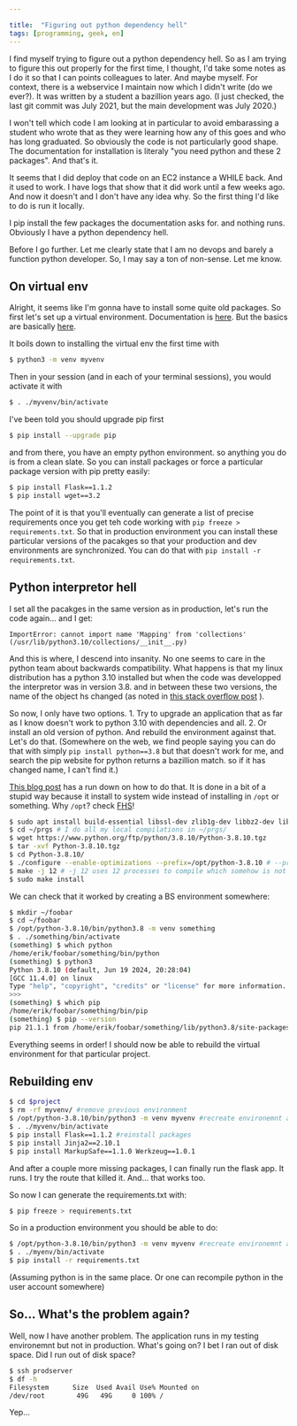 ```yaml
---

title:  "Figuring out python dependency hell"
tags: [programming, geek, en]
---
```



I find myself trying to figure out a python dependency hell. So as I
am trying to figure this out properly for the first time, I thought,
I'd take some notes as I do it so that I can points colleagues to
later. And maybe myself. For context, there is a webservice I maintain
now which I didn't write (do we ever?). It was written by a student a
bazillion years ago. (I just checked, the last git commit was July
2021, but the main development was July 2020.)

I won't tell which code I am looking at in particular to avoid
embarassing a student who wrote that as they were learning how any of
this goes and who has long graduated. So obviously the code is not
particularly good shape. The documentation for installation is
literaly "you need python and these 2 packages". And that's it.

It seems that I did deploy that code on an EC2 instance a WHILE
back. And it used to work. I have logs that show that it did work
until a few weeks ago. And now it doesn't and I don't have any idea
why. So the first thing I'd like to do is run it locally.

I pip install the few packages the documentation asks for. and nothing
runs. Obviously I have a python dependency hell.

Before I go further. Let me clearly state that I am no devops and
barely a function python developer. So, I may say a ton of non-sense. Let me know.

## On virtual env

Alright, it seems like I'm gonna have to install some quite old
packages. So first let's set up a virtual environment. Documentation
is [here](https://docs.python.org/3/library/venv.html). But the basics
are basically
[here](https://www.freecodecamp.org/news/python-requirementstxt-explained/).

It boils down to installing the virtual env the first time with

```bash
$ python3 -m venv myvenv
```

Then in your session (and in each of your terminal sessions), you would activate it with
```bash
$ . ./myvenv/bin/activate
```

I've been told you should upgrade pip first

```bash
$ pip install --upgrade pip
```

and from there, you have an empty python environment. so anything you do is from a clean slate. So you can install packages or force a particular package version with pip pretty easily:
```bash
$ pip install Flask==1.1.2
$ pip install wget==3.2
```

The point of it is that you'll eventually can generate a list of
precise requirements once you get teh code working with `pip freeze >
requirements.txt`. So that in production environment you can install
these particular versions of the pacakges so that your production and
dev environments are synchronized. You can do that with `pip install
-r requirements.txt`.

## Python interpretor hell

I set all the pacakges in the same version as in production, let's run the code again... and I get:

```ImportError: cannot import name 'Mapping' from 'collections' (/usr/lib/python3.10/collections/__init__.py)```

And this is where, I descend into insanity. No one seems to care in
the python team about backwards compatibility. What happens is that my
linux distribution has a python 3.10 installed but when the code was
developped the interpretor was in version 3.8. and in between these two versions, the name of the object hs changed (as noted in [this stack overflow post](https://stackoverflow.com/questions/69381312/importerror-cannot-import-name-from-collections-using-python-3-10 ) ).

So now, I only have two options. 1. Try to upgrade an application that
as far as I know doesn't work to python 3.10 with dependencies and
all. 2. Or install an old version of python. And rebuild the
environment against that. Let's do that. (Somewhere on the web, we
find people saying you can do that with simply `pip install
python==3.8` but that doesn't work for me, and search the pip website
for python returns a bazillion match. so if it has changed name, I
can't find it.)

[This blog post](
https://ruan.dev/blog/2022/06/23/install-a-specific-python-version-on-ubuntu
) has a run down on how to do that. It is done in a bit of a stupid
way because it install to system wide instead of installing in `/opt`
or something. Why `/opt`? check [FHS](https://en.wikipedia.org/wiki/Filesystem_Hierarchy_Standard )!

```bash
$ sudo apt install build-essential libssl-dev zlib1g-dev libbz2-dev libreadline-dev libsqlite3-dev wget curl llvm libncurses5-dev libncursesw5-dev xz-utils tk-dev libffi-dev liblzma-dev python3-openssl git # to install dependencies
$ cd ~/prgs # I do all my local compilations in ~/prgs/
$ wget https://www.python.org/ftp/python/3.8.10/Python-3.8.10.tgz
$ tar -xvf Python-3.8.10.tgz
$ cd Python-3.8.10/
$ ./configure --enable-optimizations --prefix=/opt/python-3.8.10 # --prefix let's you chose where the software install, /opt is for the things you install yourself (essentially)
$ make -j 12 # -j 12 uses 12 processes to compile which somehow is not default in make
$ sudo make install
```

We can check that it worked by creating a BS environment somewhere:

```bash
$ mkdir ~/foobar
$ cd ~/foobar
$ /opt/python-3.8.10/bin/python3.8 -m venv something
$ . ./something/bin/activate
(something) $ which python
/home/erik/foobar/something/bin/python
(something) $ python3
Python 3.8.10 (default, Jun 19 2024, 20:28:04) 
[GCC 11.4.0] on linux
Type "help", "copyright", "credits" or "license" for more information.
>>> 
(something) $ which pip
/home/erik/foobar/something/bin/pip
(something) $ pip --version
pip 21.1.1 from /home/erik/foobar/something/lib/python3.8/site-packages/pip (python 3.8)
```

Everything seems in order! I should now be able to rebuild the virtual
environment for that particular project.


## Rebuilding env

```bash
$ cd $project
$ rm -rf myvenv/ #remove previous environment
$ /opt/python-3.8.10/bin/python3 -m venv myvenv #recreate environemnt against python 3.8
$ . ./myvenv/bin/activate
$ pip install Flask==1.1.2 #reinstall packages
$ pip install Jinja2==2.10.1
$ pip install MarkupSafe==1.1.0 Werkzeug==1.0.1
```

And after a couple more missing packages, I can finally run the flask
app. It runs. I try the route that killed it. And... that works too.

So now I can generate the requirements.txt with:

```bash
$ pip freeze > requirements.txt
```

So in a production environment you should be able to do:

```bash
$ /opt/python-3.8.10/bin/python3 -m venv myvenv #recreate environemnt against python 3.8
$ . ./myenv/bin/activate
$ pip install -r requirements.txt
```

(Assuming python is in the same place. Or one can recompile python in the user account somewhere)

## So... What's the problem again?

Well, now I have another problem. The application runs in my testing
environemnt but not in production. What's going on? I bet I ran out of
disk space. Did I run out of disk space?

```bash
$ ssh prodserver
$ df -h
Filesystem      Size  Used Avail Use% Mounted on
/dev/root        49G   49G     0 100% /
```

Yep...

